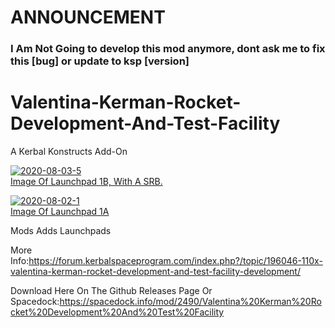 # ANNOUNCEMENT
### I Am Not Going to develop this mod anymore, dont ask me to fix this [bug] or update to ksp [version]
# Valentina-Kerman-Rocket-Development-And-Test-Facility
A Kerbal Konstructs Add-On

<a href="https://ibb.co/cxbXJN7"><img src="https://i.ibb.co/R7h42CV/2020-08-03-5.png" alt="2020-08-03-5" border="0"></a><br /><a target='_blank' href='https://imgbb.com/'>Image Of Launchpad 1B, With A SRB.</a><br />

<a href="https://ibb.co/zVBszgs"><img src="https://i.ibb.co/1GPZkNZ/2020-08-02-1.png" alt="2020-08-02-1" border="0"></a><br /><a target='_blank' href='https://imgbb.com/'>Image Of Launchpad 1A</a><br />



Mods Adds Launchpads

More Info:https://forum.kerbalspaceprogram.com/index.php?/topic/196046-110x-valentina-kerman-rocket-development-and-test-facility-development/

Download Here On The Github Releases Page Or
Spacedock:https://spacedock.info/mod/2490/Valentina%20Kerman%20Rocket%20Development%20And%20Test%20Facility
